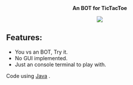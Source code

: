 
<div align="center">
  <b align="center", font-size=40px> An BOT for TicTacToe</b>
  <p></p>
  <img src="https://github.com/Jaspermusic/TicTacToe/assets/98389752/07550112-ca5e-49d4-832a-da456e67d08c" />
</div>


## Features:
 - You vs an BOT, Try it.
 - No GUI implemented.
 - Just an console terminal to play with.

Code using [Java](https://dev.java/ "Java") .



